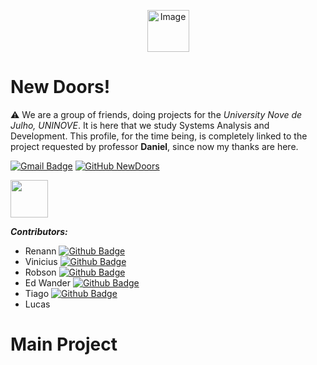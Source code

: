 <p align="center">
    <img src="https://newdoors1.weebly.com/uploads/1/2/4/2/124210107/whatsapp-image-2021-03-03-at-14-40-17-removebg-preview_orig.png" alt="Image" width="67" height="67" />
</p>

# New Doors!

⚠️ We are a group of friends, doing projects for the *University Nove de Julho, UNINOVE*. It is here that we study Systems Analysis and Development. This profile, for the time being, is completely linked to the project requested by professor **Daniel**, since now my thanks are here.

[![Gmail Badge](https://img.shields.io/badge/newwdoorss1@gmail.com-3f4961?style=flat-square&labelColor=3f4961&logo=Gmail&logoColor=white&link=mailto:newwdoorss1@gmail.com)](mailto:newwdoorss1@gmail.com) [![GitHub NewDoors](https://img.shields.io/github/followers/NewDoors1?label=follow&style=social)](https://github.com/NewDoors1) 

<!-- colocar o github de todo mundo depois e os emails-->
<img src="https://media.giphy.com/media/LnQjpWaON8nhr21vNW/giphy.gif" width="60">

***Contributors:***

* Renann [![Github Badge](https://img.shields.io/badge/-Github-000?style=flat-square&logo=Github&logoColor=white&link=https://github.com/Renann1)](https://github.com/Renann1)
* Vinicius [![Github Badge](https://img.shields.io/badge/-Github-000?style=flat-square&logo=Github&logoColor=white&link=https://github.com/ViniciusBrandao2)](https://github.com/ViniciusBrandao2)
* Robson [![Github Badge](https://img.shields.io/badge/-Github-000?style=flat-square&logo=Github&logoColor=white&link=https://github.com/RobsonCostaRbn)](https://github.com/RobsonCostaRbn)
* Ed Wander [![Github Badge](https://img.shields.io/badge/-Github-000?style=flat-square&logo=Github&logoColor=white&link=https://github.com/Edy940)](https://github.com/Edy940)
* Tiago [![Github Badge](https://img.shields.io/badge/-Github-000?style=flat-square&logo=Github&logoColor=white&link=https://github.com/tiagoarasi)](https://github.com/tiagoarasi)
* Lucas


# Main Project


